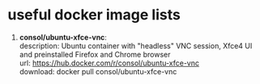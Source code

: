 # useful docker image lists

1. **consol/ubuntu-xfce-vnc**:<br>
   description: Ubuntu container with "headless" VNC session, Xfce4 UI and preinstalled Firefox and Chrome browser<br>
   url: https://hub.docker.com/r/consol/ubuntu-xfce-vnc<br>
   download: docker pull consol/ubuntu-xfce-vnc<br>